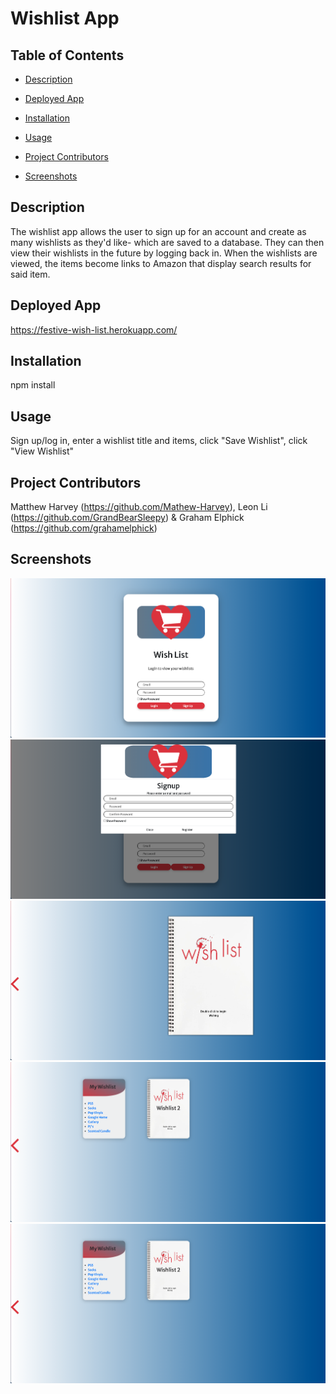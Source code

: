 # Wishlist App

## Table of Contents
* [Description](#description)

* [Deployed App](#deployed-app)

* [Installation](#installation)

* [Usage](#usage)

* [Project Contributors](#project-contributors)

* [Screenshots](#screenshots)

## Description
The wishlist app allows the user to sign up for  an account and create as many wishlists as they'd like- which are saved to a database. They can then view their wishlists in the future by logging back in. When the wishlists are viewed, the items become links to Amazon that display search results for said item.

## Deployed App
https://festive-wish-list.herokuapp.com/

## Installation
npm install

## Usage
Sign up/log in, enter a wishlist title and items, click "Save Wishlist", click "View Wishlist"

## Project Contributors
Matthew Harvey (https://github.com/Mathew-Harvey), Leon Li (https://github.com/GrandBearSleepy) & Graham Elphick (https://github.com/grahamelphick)

## Screenshots

<img src="./app-screenshots/login.png" alt="Login screen">
<img src="./app-screenshots/signup.png" alt="Sign up screen">
<img src="./app-screenshots/after-login.png" alt="Post-login screen">
<img src="./app-screenshots/save-wishlist.png" alt="Wishlist-creation screen">
<img src="./app-screenshots/view-wishlist.png" alt="Wishlist viewing screen">